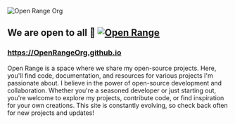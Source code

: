 ![Open Range Org](https://raw.githubusercontent.com/OpenRangeOrg/OpenRangeOrg.github.io/refs/heads/main/docs/assets/openorglogoblack.png)
## We are open to all 👋 [![Open Range](https://img.shields.io/badge/open-range-blue.svg?style=flat)](https://OpenRangeOrg.github.io)
### https://OpenRangeOrg.github.io

Open Range is a space where we share my open-source projects. Here, you'll find code, documentation, and resources for various projects I'm passionate about. I believe in the power of open-source development and collaboration. Whether you're a seasoned developer or just starting out, you're welcome to explore my projects, contribute code, or find inspiration for your own creations. This site is constantly evolving, so check back often for new projects and updates!

